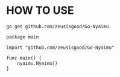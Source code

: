 # HOW TO USE

`go get github.com/zeusisgood/Go-Nyaimu`

```
package main

import "github.com/zeusisgood/Go-Nyaimu"

func main() {
	nyaimu.Nyaimu()
}
```
